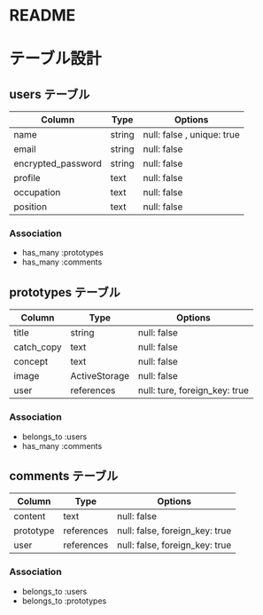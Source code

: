 # README
# テーブル設計

## users テーブル

| Column             | Type   | Options                    |
| ------------------ | ------ | -------------------------- |
| name               | string | null: false , unique: true |
| email              | string | null: false                |
| encrypted_password | string | null: false                |
| profile            | text   | null: false                |
| occupation         | text   | null: false                |
| position           | text   | null: false                |

### Association

- has_many :prototypes
- has_many :comments

## prototypes テーブル

| Column       | Type             | Options                       |
| ------------ | ---------------- | ----------------------------- |
| title        | string           | null: false                   |
| catch_copy   | text             | null: false                   |
| concept      | text             | null: false                   |
| image        | ActiveStorage    | null: false                   |
| user         | references       | null: ture, foreign_key: true |

### Association

- belongs_to :users
- has_many :comments

## comments テーブル

| Column    | Type       | Options                        |
| --------- | ---------- | ------------------------------ |
| content   | text       | null: false                    |
| prototype | references | null: false, foreign_key: true |
| user      | references | null: false, foreign_key: true |

### Association

- belongs_to :users
- belongs_to :prototypes


